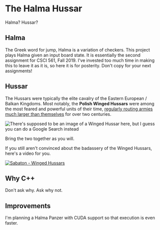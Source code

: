 # The Halma Hussar

Halma? Hussar?

## Halma

The Greek word for jump, Halma is a variation of checkers. This project plays Halma given an input board state. It is essentially the second assignment for CSCI 561, Fall 2019. I've invested too much time in making this to leave it as it is, so here it is for posterity. Don't copy for your next assignments!

## Hussar

The Hussars were typically the elite cavalry of the Eastern European / Balkan Kingdoms. Most notably, the **Polish Winged Hussars** were among the most feared and powerful units of their time, [regularly routing armies much larger than themselves](http://www.badassoftheweek.com/hussars.html) for over two centuries.

![There's supposed to be an image of a Winged Hussar here, but I guess you can do a Google Search instead](https://cdn.forums.splashdamage.com/original/3X/7/2/721cfc785adbdfe8983e1c7c58aabfa2fbc2fb0a.jpg)

Bring the two together as you will.

If you still aren't convinced about the badassery of the Winged Hussars, here's a video for you.

[![Sabaton - Winged Hussars ](https://i3.ytimg.com/vi/75zmIj_4LFQ/hqdefault.jpg)](https://www.youtube.com/watch?v=75zmIj_4LFQ)

## Why C++

Don't ask why. Ask why not.

## Improvements

I'm planning a Halma Panzer with CUDA support so that execution is even faster.
